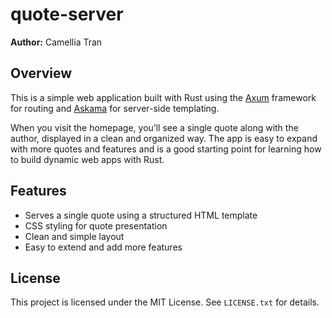 # quote-server

**Author:** Camellia Tran

## Overview

This is a simple web application built with Rust using the [Axum](https://docs.rs/axum/latest/axum/) framework for routing and [Askama](https://docs.rs/askama/latest/askama/) for server-side templating. 

When you visit the homepage, you’ll see a single quote along with the author, displayed in a clean and organized way. The app is easy to expand with more quotes and features and is a good starting point for learning how to build dynamic web apps with Rust.

## Features

- Serves a single quote using a structured HTML template
- CSS styling for quote presentation
- Clean and simple layout
- Easy to extend and add more features


## License

This project is licensed under the MIT License. See `LICENSE.txt` for details.
